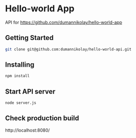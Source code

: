 # Hello-world App

API for https://github.com/dumannikolay/hello-world-app

## Getting Started

```sh
git clone git@github.com:dumannikolay/hello-world-api.git
```
## Installing

```sh
npm install
```
## Start API server

```sh
node server.js
```

## Check production build

http://localhost:8080/
